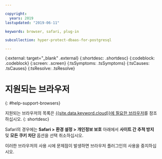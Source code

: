 ```yaml
---

copyright:
  years: 2019
lastupdated: "2019-06-11"

keywords: browser, safari, plug-in

subcollection: hyper-protect-dbaas-for-postgresql

---
```

{:external: target="_blank" .external}
{:shortdesc: .shortdesc}
{:codeblock: .codeblock}
{:screen: .screen}
{:tsSymptoms: .tsSymptoms}
{:tsCauses: .tsCauses}
{:tsResolve: .tsResolve}


# 지원되는 브라우저
{: #help-support-browsers}

지원되는 브라우저의 목록은 [{{site.data.keyword.cloud}}에 필요한 브라우저](/docs/overview?topic=overview-prereqs-platform#browsers-platform)를 참조하십시오.
{: shortdesc}

Safari의 경우에는 **Safari > 환경 설정 > 개인정보 보호** 아래에서 **사이트 간 추적 방지** 및 **모든 쿠키 차단** 옵션을 선택 취소하십시오.

이러한 브라우저의 사용 시에 문제점이 발생하면 브라우저 플러그인의 사용을 중지하십시오.
